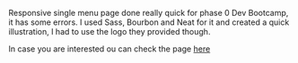 Responsive single menu page done really quick for phase 0 Dev Bootcamp, it has some errors. I used Sass, Bourbon and Neat for it and created a quick illustration, I had to use the logo they provided though.

In case you are interested ou can check the page [here](http://dev.josemenor.com/portfolio/HTML_CSS_projects/dev_pizza_camp/index.html)
